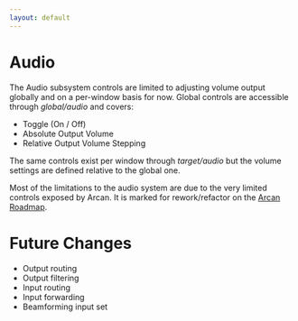 ```yaml
---
layout: default
---
```


# Audio
The Audio subsystem controls are limited to adjusting volume output globally
and on a per-window basis for now. Global controls are accessible through
<i>global/audio</i> and covers:

- Toggle (On / Off)
- Absolute Output Volume
- Relative Output Volume Stepping

The same controls exist per window through <i>target/audio</i> but the
volume settings are defined relative to the global one.

Most of the limitations to the audio system are due to the very limited
controls exposed by Arcan. It is marked for rework/refactor on the
[Arcan Roadmap](https://github.com/letoram/arcan/wiki/roadmap).

# Future Changes
- Output routing
- Output filtering
- Input routing
- Input forwarding
- Beamforming input set
